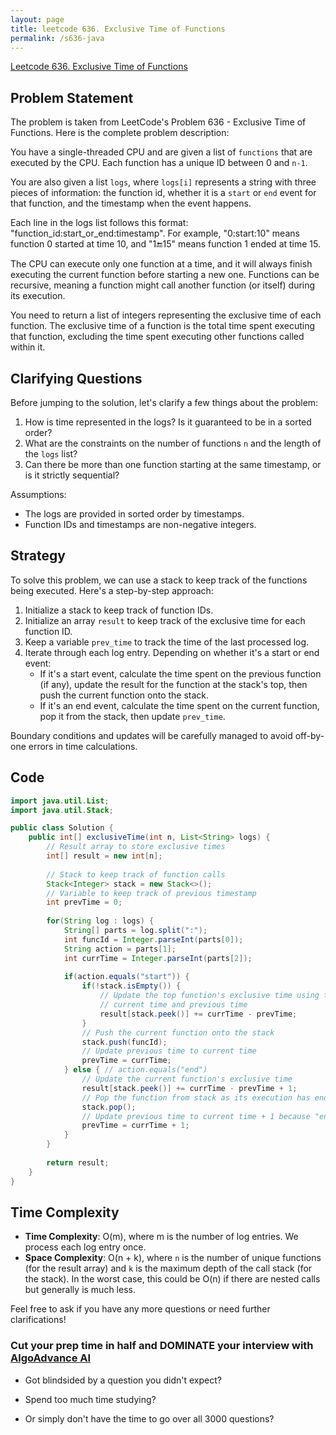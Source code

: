 ```yaml
---
layout: page
title: leetcode 636. Exclusive Time of Functions
permalink: /s636-java
---
```

[Leetcode 636. Exclusive Time of Functions](https://algoadvance.github.io/algoadvance/l636)
## Problem Statement

The problem is taken from LeetCode's Problem 636 - Exclusive Time of Functions. Here is the complete problem description:

You have a single-threaded CPU and are given a list of `functions` that are executed by the CPU. Each function has a unique ID between 0 and `n-1`.

You are also given a list `logs`, where `logs[i]` represents a string with three pieces of information: the function id, whether it is a `start` or `end` event for that function, and the timestamp when the event happens.

Each line in the logs list follows this format: "function_id:start_or_end:timestamp". For example, "0:start:10" means function 0 started at time 10, and "1:end:15" means function 1 ended at time 15.

The CPU can execute only one function at a time, and it will always finish executing the current function before starting a new one. Functions can be recursive, meaning a function might call another function (or itself) during its execution.

You need to return a list of integers representing the exclusive time of each function. The exclusive time of a function is the total time spent executing that function, excluding the time spent executing other functions called within it.

## Clarifying Questions

Before jumping to the solution, let's clarify a few things about the problem:
1. How is time represented in the logs? Is it guaranteed to be in a sorted order?
2. What are the constraints on the number of functions `n` and the length of the `logs` list?
3. Can there be more than one function starting at the same timestamp, or is it strictly sequential?

Assumptions:
- The logs are provided in sorted order by timestamps.
- Function IDs and timestamps are non-negative integers.

## Strategy

To solve this problem, we can use a stack to keep track of the functions being executed. Here's a step-by-step approach:

1. Initialize a stack to keep track of function IDs.
2. Initialize an array `result` to keep track of the exclusive time for each function ID.
3. Keep a variable `prev_time` to track the time of the last processed log.
4. Iterate through each log entry. Depending on whether it's a start or end event:
   - If it's a start event, calculate the time spent on the previous function (if any), update the result for the function at the stack's top, then push the current function onto the stack.
   - If it's an end event, calculate the time spent on the current function, pop it from the stack, then update `prev_time`.

Boundary conditions and updates will be carefully managed to avoid off-by-one errors in time calculations.

## Code

```java
import java.util.List;
import java.util.Stack;

public class Solution {
    public int[] exclusiveTime(int n, List<String> logs) {
        // Result array to store exclusive times
        int[] result = new int[n];
        
        // Stack to keep track of function calls
        Stack<Integer> stack = new Stack<>();
        // Variable to keep track of previous timestamp
        int prevTime = 0;
        
        for(String log : logs) {
            String[] parts = log.split(":");
            int funcId = Integer.parseInt(parts[0]);
            String action = parts[1];
            int currTime = Integer.parseInt(parts[2]);
            
            if(action.equals("start")) {
                if(!stack.isEmpty()) {
                    // Update the top function's exclusive time using the diff between
                    // current time and previous time
                    result[stack.peek()] += currTime - prevTime;
                }
                // Push the current function onto the stack
                stack.push(funcId);
                // Update previous time to current time
                prevTime = currTime;
            } else { // action.equals("end")
                // Update the current function's exclusive time
                result[stack.peek()] += currTime - prevTime + 1;
                // Pop the function from stack as its execution has ended
                stack.pop();
                // Update previous time to current time + 1 because "end" log includes current timestamp
                prevTime = currTime + 1;
            }
        }
        
        return result;
    }
}
```

## Time Complexity

- **Time Complexity**: O(m), where m is the number of log entries. We process each log entry once.
- **Space Complexity**: O(n + k), where `n` is the number of unique functions (for the result array) and `k` is the maximum depth of the call stack (for the stack). In the worst case, this could be O(n) if there are nested calls but generally is much less.

Feel free to ask if you have any more questions or need further clarifications!


### Cut your prep time in half and DOMINATE your interview with [AlgoAdvance AI](https://algoAdvance.com)

- Got blindsided by a question you didn't expect?

- Spend too much time studying?

- Or simply don't have the time to go over all 3000 questions?

